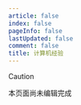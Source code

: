 ```yaml
---
article: false
index: false
pageInfo: false
lastUpdated: false
comment: false
title: 计算机经验
---
```



> [!caution]
> 本页面尚未编辑完成